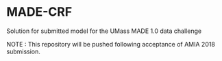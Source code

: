 # MADE-CRF
Solution for submitted model for the UMass MADE 1.0 data challenge

NOTE : This repository will be pushed following acceptance of AMIA 2018 submission.